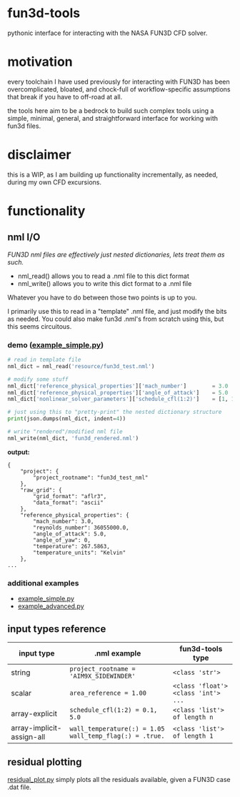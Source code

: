 # fun3d-tools
pythonic interface for interacting with the NASA FUN3D CFD solver.

# motivation
every toolchain I have used previously for interacting with FUN3D has been overcomplicated, bloated, and chock-full of workflow-specific assumptions that break if you have to off-road at all.

the tools here aim to be a bedrock to build such complex tools using a simple, minimal, general, and straightforward interface for working with fun3d files.

# disclaimer
this is a WIP, as I am building up functionality incrementally, as needed, during my own CFD excursions.

# functionality

## nml I/O
_FUN3D nml files are effectively just nested dictionaries, lets treat them as such._
- nml_read() allows you to read a .nml file to this dict format
- nml_write() allows you to write this dict format to a .nml file

Whatever you have to do between those two points is up to you.

I primarily use this to read in a "template" .nml file, and just modify the bits as needed. You could also make fun3d .nml's from scratch using this, but this seems circuitous.

### demo ([example_simple.py](https://github.com/elliottmckee/fun3d-tools/blob/main/example_simple.py))
```python
# read in template file
nml_dict = nml_read('resource/fun3d_test.nml')

# modify some stuff
nml_dict['reference_physical_properties']['mach_number']        = 3.0
nml_dict['reference_physical_properties']['angle_of_attack']    = 5.0
nml_dict['nonlinear_solver_parameters']['schedule_cfl(1:2)']    = [1, 10000]

# just using this to "pretty-print" the nested dictionary structure
print(json.dumps(nml_dict, indent=4))

# write "rendered"/modified nml file
nml_write(nml_dict, 'fun3d_rendered.nml')
```

**output:**
```
{
    "project": {
        "project_rootname": "fun3d_test_nml"
    },
    "raw_grid": {
        "grid_format": "aflr3",
        "data_format": "ascii"
    },
    "reference_physical_properties": {
        "mach_number": 3.0,
        "reynolds_number": 36055000.0,
        "angle_of_attack": 5.0,
        "angle_of_yaw": 0,
        "temperature": 267.5863,
        "temperature_units": "Kelvin"
    },
...
```


### additional examples
- [example_simple.py](https://github.com/elliottmckee/fun3d-tools/blob/main/example_simple.py)
- [example_advanced.py](https://github.com/elliottmckee/fun3d-tools/blob/main/example_advanced.py)


## input types reference
| input type  | .nml example | fun3d-tools type |
| ------------- | ------------- | ------------- |
| string  | ```project_rootname = 'AIM9X_SIDEWINDER'```  | ```<class 'str'>``` |
| scalar  | ```area_reference = 1.00```                  | ```<class 'float'>```<br>```<class 'int'>```<br>```...``` |
| array-explicit  | ```schedule_cfl(1:2) = 0.1, 5.0```  | ```<class 'list'> of length n``` |
| array-implicit-assign-all  | ```wall_temperature(:) = 1.05```<br>```wall_temp_flag(:) = .true.```  | ```<class 'list'> of length 1``` |












## residual plotting
[residual_plot.py]([https://github.com/elliottmckee/fun3d-tools/blob/main/example_simple.py](https://github.com/elliottmckee/fun3d-tools/blob/main/residual_plot.py)) simply plots all the residuals available, given a FUN3D case .dat file.

